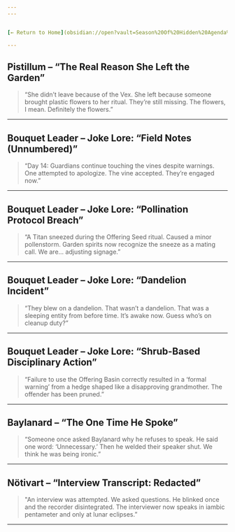 ```yaml
---
---


[← Return to Home](obsidian://open?vault=Season%20Of%20Hidden%20Agenda%20Codex&file=Season%20Of%20Hidden%20Agenda%20Codex%2FHome)

---
```


## Pistillum – “The Real Reason She Left the Garden”

> “She didn’t leave because of the Vex. She left because someone brought plastic flowers to her ritual. They’re still missing. The flowers, I mean. Definitely the flowers.”

---

## Bouquet Leader – Joke Lore: “Field Notes (Unnumbered)”

> “Day 14: Guardians continue touching the vines despite warnings. One attempted to apologize. The vine accepted. They’re engaged now.”




---

## Bouquet Leader – Joke Lore: “Pollination Protocol Breach”

> “A Titan sneezed during the Offering Seed ritual. Caused a minor pollenstorm. Garden spirits now recognize the sneeze as a mating call. We are... adjusting signage.”




---

## Bouquet Leader – Joke Lore: “Dandelion Incident”

> “They blew on a dandelion. That wasn’t a dandelion. That was a sleeping entity from before time. It’s awake now. Guess who’s on cleanup duty?”




---

## Bouquet Leader – Joke Lore: “Shrub-Based Disciplinary Action”

> “Failure to use the Offering Basin correctly resulted in a ‘formal warning’ from a hedge shaped like a disapproving grandmother. The offender has been pruned.”


---


## Baylanard – “The One Time He Spoke”

> “Someone once asked Baylanard why he refuses to speak. He said one word: ‘Unnecessary.’ Then he welded their speaker shut. We think he was being ironic.”




---

## Nötivart – “Interview Transcript: Redacted”

> "An interview was attempted. We asked questions. He blinked once and the recorder disintegrated. The interviewer now speaks in iambic pentameter and only at lunar eclipses.”



---
